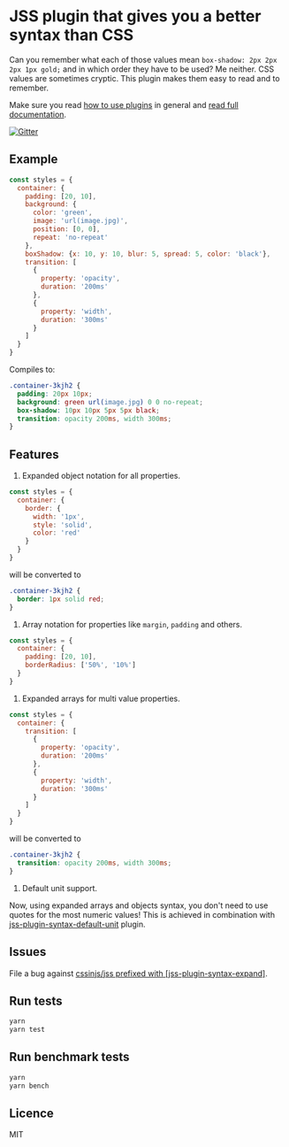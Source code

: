 # JSS plugin that gives you a better syntax than CSS

Can you remember what each of those values mean `box-shadow: 2px 2px 2px 1px gold;` and in which order they have to be used? Me neither. CSS values are sometimes cryptic. This plugin makes them easy to read and to remember.

Make sure you read [how to use
plugins](https://github.com/cssinjs/jss/blob/master/docs/setup.md#setup-with-custom-plugins)
in general and [read full documentation](https://github.com/cssinjs/jss-plugin-syntax-expand/blob/master/docs/index.md).

[![Gitter](https://badges.gitter.im/JoinChat.svg)](https://gitter.im/cssinjs/lobby)

## Example

```javascript
const styles = {
  container: {
    padding: [20, 10],
    background: {
      color: 'green',
      image: 'url(image.jpg)',
      position: [0, 0],
      repeat: 'no-repeat'
    },
    boxShadow: {x: 10, y: 10, blur: 5, spread: 5, color: 'black'},
    transition: [
      {
        property: 'opacity',
        duration: '200ms'
      },
      {
        property: 'width',
        duration: '300ms'
      }
    ]
  }
}
```

Compiles to:

```css
.container-3kjh2 {
  padding: 20px 10px;
  background: green url(image.jpg) 0 0 no-repeat;
  box-shadow: 10px 10px 5px 5px black;
  transition: opacity 200ms, width 300ms;
}
```

## Features

1.  Expanded object notation for all properties.

```javascript
const styles = {
  container: {
    border: {
      width: '1px',
      style: 'solid',
      color: 'red'
    }
  }
}
```

will be converted to

```css
.container-3kjh2 {
  border: 1px solid red;
}
```

1.  Array notation for properties like `margin`, `padding` and others.

```javascript
const styles = {
  container: {
    padding: [20, 10],
    borderRadius: ['50%', '10%']
  }
}
```

1.  Expanded arrays for multi value properties.

```javascript
const styles = {
  container: {
    transition: [
      {
        property: 'opacity',
        duration: '200ms'
      },
      {
        property: 'width',
        duration: '300ms'
      }
    ]
  }
}
```

will be converted to

```css
.container-3kjh2 {
  transition: opacity 200ms, width 300ms;
}
```

1.  Default unit support.

Now, using expanded arrays and objects syntax, you don't need to use quotes for the most numeric values! This is achieved in combination with [jss-plugin-syntax-default-unit](https://github.com/cssinjs/jss-plugin-syntax-default-unit) plugin.

## Issues

File a bug against [cssinjs/jss prefixed with \[jss-plugin-syntax-expand\]](https://github.com/cssinjs/jss/issues/new?title=[jss-plugin-syntax-expand]%20).

## Run tests

```bash
yarn
yarn test
```

## Run benchmark tests

```bash
yarn
yarn bench
```

## Licence

MIT
